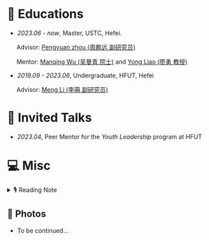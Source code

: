 # 📖 Educations
- *2023.06 - now*, Master, USTC, Hefei.

    Advisor: [Pengyuan zhou (周鹏远 副研究员)](https://pengyuan-zhou.github.io)

    Mentor: [Manqing Wu (吴曼青 院士)](https://dspace.ustc.edu.cn/?p=1227) and [Yong Liao (廖勇 教授)](https://dspace.ustc.edu.cn/?p=1057) 

- *2019.09 - 2023.06*, Undergraduate, HFUT, Hefei

    Advisor: [Meng Li (李萌 副研究员)](http://faculty.hfut.edu.cn/limeng/zh_CN/index.htm)

# 💬 Invited Talks
- *2023.04*, Peer Mentor for the *Youth Leadership* program at HFUT

# 💻 Misc

<details>
<summary>🎙 Reading Note</summary>
<pre><code>02/2024 悲欢离合总无情，一任阶前，点滴到天明。 -- 《虞美人 听雨》
06/2023 况是青春日将暮，桃花乱落如红雨。 -- 《将进酒》
05/2023 姬轩辕：仙长寿数悠长，千百年在您眼中，不过弹指一挥间。那您又何妨坐卧云端，静观尘寰三千年，替我等看一看，百代之后，人族究竟会去往何方。广成子：这红尘三千年，我已看过。甚是感佩，甚是欣慰。（黄帝立为天子十九年，令行天下，闻广成子在于空同之上，故往见之。） -- 《庄子·外篇·在宥》、《古剑奇谭三》
05/2023 愿我人族，于此魂梦江海、万古河山之间，星火世传，奋飞不辍。 -- 《古剑奇谭三》
11/2022 还君明珠双泪垂，恨不相逢未嫁时。 -- 《节妇吟·寄东平李司空师道》
04/2021 身处命运的漩涡，耗尽心力去争取那些可能本就是稀松平常的东西，每次转折都显得那么的身不由己。 -- 《黄国平 博士学位论文致谢》
07/2020 他说他一直在研究我的灵魂，结果发现其中空虚无物。他说我实际上没有灵魂，没有丝毫人性，没有人任何一条在人类灵魂中占神圣地位的道德原则，所有这些都与我格格不入。--  《局外人》
08/2020 起初/你拉我一起看雨/大雨里百鬼夜行/我们混在其中/比鬼还高兴/  后来/我拉你一起生活/过很多人的日子/写出来/很难写得浪漫/  比如我昨晚喝了大酒/今天你熬了蟹粥/起初/我喝了两碗/后来/你告诉我/这正是九月开始的方式  -- 《黄国平 这正是九月开始的方式》
06/2020 昔有西陵脚夫为人担酒，失足破其瓮。念无以偿，痴坐伫想曰：“得是梦便好。”一寒士乡试中式，方赴鹿鸣宴，恍然犹意未真，自啮其臂曰：“莫是梦否？”一梦耳，惟恐其非梦，又惟恐其是梦，其为痴人则一也。 《陶庵梦忆序》
11/2019 愿为江水，与君重逢。 -- 《命运 文在寅自传》
</code></pre>
</details>

## 🎥 Photos
- To be continued…
